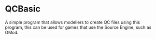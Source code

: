 # QCBasic
A simple program that allows modellers to create QC files using this program, this can be used for games that use the Source Engine, such as GMod.

